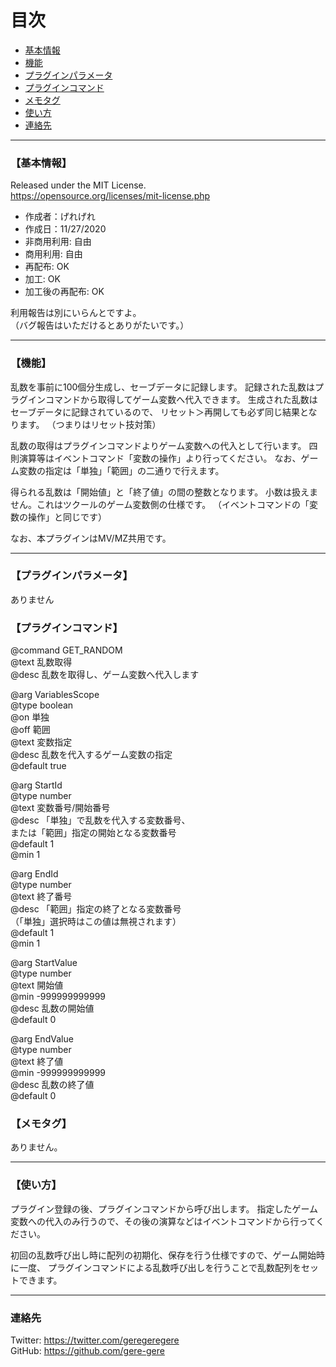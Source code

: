 # 目次

 - [基本情報](#【基本情報】)
 - [機能](#【機能】)
 - [プラグインパラメータ](#【プラグインパラメータ】)
 - [プラグインコマンド](#【プラグインコマンド】)
 - [メモタグ](#【メモタグ】)
 - [使い方](#【使い方】)
 - [連絡先](#【連絡先】)

---
### 【基本情報】
Released under the MIT License.  
<https://opensource.org/licenses/mit-license.php>

- 作成者：げれげれ
- 作成日：11/27/2020
- 非商用利用: 自由
- 商用利用: 自由
- 再配布: OK
- 加工: OK
- 加工後の再配布: OK

利用報告は別にいらんとですよ。  
（バグ報告はいただけるとありがたいです。）

---
### 【機能】
乱数を事前に100個分生成し、セーブデータに記録します。
記録された乱数はプラグインコマンドから取得してゲーム変数へ代入できます。
生成された乱数はセーブデータに記録されているので、
リセット＞再開しても必ず同じ結果となります。
（つまりはリセット技対策）

乱数の取得はプラグインコマンドよりゲーム変数への代入として行います。
四則演算等はイベントコマンド「変数の操作」より行ってください。
なお、ゲーム変数の指定は「単独」「範囲」の二通りで行えます。

得られる乱数は「開始値」と「終了値」の間の整数となります。
小数は扱えません。これはツクールのゲーム変数側の仕様です。
（イベントコマンドの「変数の操作」と同じです）

なお、本プラグインはMV/MZ共用です。

---
### 【プラグインパラメータ】
ありません
### 【プラグインコマンド】
@command GET_RANDOM  
@text 乱数取得  
@desc 乱数を取得し、ゲーム変数へ代入します  

@arg VariablesScope  
@type boolean  
@on 単独  
@off 範囲  
@text 変数指定  
@desc 乱数を代入するゲーム変数の指定  
@default true  

@arg StartId  
@type number  
@text 変数番号/開始番号  
@desc 「単独」で乱数を代入する変数番号、  
または「範囲」指定の開始となる変数番号  
@default 1  
@min 1  

@arg EndId  
@type number  
@text 終了番号  
@desc 「範囲」指定の終了となる変数番号  
（「単独」選択時はこの値は無視されます）  
@default 1  
@min 1  

@arg StartValue  
@type number  
@text 開始値  
@min -999999999999  
@desc 乱数の開始値  
@default 0  

@arg EndValue  
@type number  
@text 終了値  
@min -999999999999  
@desc 乱数の終了値  
@default 0  

### 【メモタグ】
ありません。

---
### 【使い方】  
プラグイン登録の後、プラグインコマンドから呼び出します。
指定したゲーム変数への代入のみ行うので、その後の演算などはイベントコマンドから行ってください。

初回の乱数呼び出し時に配列の初期化、保存を行う仕様ですので、ゲーム開始時に一度、
プラグインコマンドによる乱数呼び出しを行うことで乱数配列をセットできます。

---
### 連絡先
Twitter: <https://twitter.com/geregeregere>  
GitHub: <https://github.com/gere-gere>